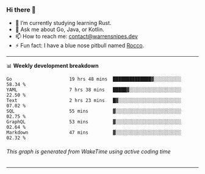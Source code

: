 ### Hi there 👋

- 🌱 I’m currently studying learning Rust.
- 💬 Ask me about Go, Java, or Kotlin.
- 📫 How to reach me: contact@warrensnipes.dev
- ⚡ Fun fact: I have a blue nose pitbull named [Rocco](https://i.imgur.com/iLsSCKu.jpg).

-------

📊 **Weekly development breakdown**
<!--START_SECTION:waka-->

```text
Go                     19 hrs 48 mins  ██████████████▓░░░░░░░░░░   58.34 %
YAML                   7 hrs 38 mins   █████▓░░░░░░░░░░░░░░░░░░░   22.50 %
Text                   2 hrs 23 mins   █▓░░░░░░░░░░░░░░░░░░░░░░░   07.02 %
SQL                    55 mins         ▓░░░░░░░░░░░░░░░░░░░░░░░░   02.75 %
GraphQL                53 mins         ▓░░░░░░░░░░░░░░░░░░░░░░░░   02.64 %
Markdown               47 mins         ▓░░░░░░░░░░░░░░░░░░░░░░░░   02.32 %
```

<!--END_SECTION:waka-->
###### *This graph is generated from WakeTime using active coding time*
-------
